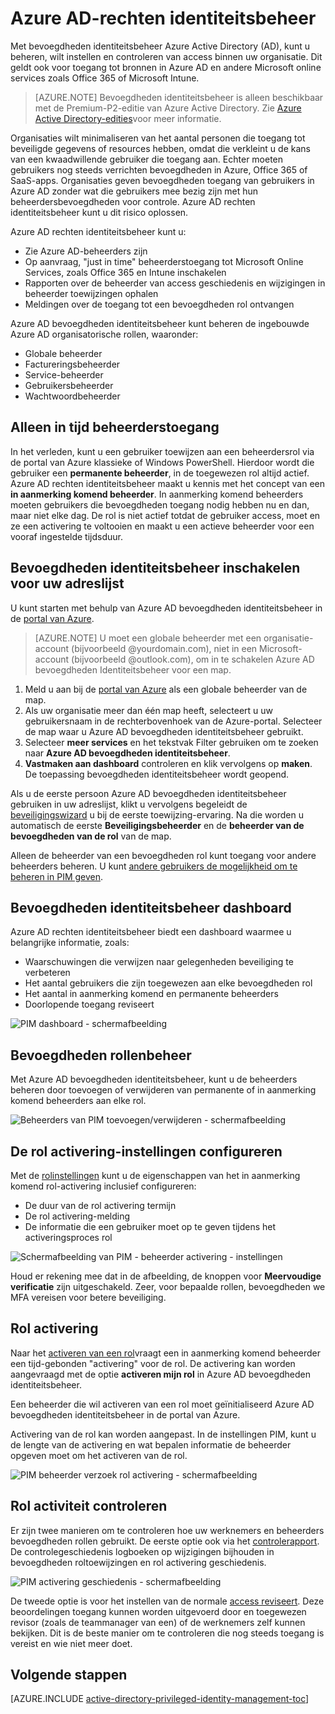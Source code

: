 <properties
    pageTitle="Azure AD-rechten identiteitsbeheer | Microsoft Azure"
    description="Een onderwerp waarin wordt uitgelegd wat Azure AD bevoegdheden identiteitsbeheer is en hoe PIM gebruiken om uw cloud-beveiliging te verbeteren."
    services="active-directory"
    documentationCenter=""
    authors="kgremban"
    manager="femila"
    editor=""/>

<tags
    ms.service="active-directory"
    ms.workload="identity"
    ms.tgt_pltfrm="na"
    ms.devlang="na"
    ms.topic="article"
    ms.date="09/16/2016"
    ms.author="kgremban"/>

# <a name="azure-ad-privileged-identity-management"></a>Azure AD-rechten identiteitsbeheer

Met bevoegdheden identiteitsbeheer Azure Active Directory (AD), kunt u beheren, wilt instellen en controleren van access binnen uw organisatie. Dit geldt ook voor toegang tot bronnen in Azure AD en andere Microsoft online services zoals Office 365 of Microsoft Intune.  

> [AZURE.NOTE] Bevoegdheden identiteitsbeheer is alleen beschikbaar met de Premium-P2-editie van Azure Active Directory. Zie [Azure Active Directory-edities](active-directory-editions.md)voor meer informatie.

Organisaties wilt minimaliseren van het aantal personen die toegang tot beveiligde gegevens of resources hebben, omdat die verkleint u de kans van een kwaadwillende gebruiker die toegang aan. Echter moeten gebruikers nog steeds verrichten bevoegdheden in Azure, Office 365 of SaaS-apps. Organisaties geven bevoegdheden toegang van gebruikers in Azure AD zonder wat die gebruikers mee bezig zijn met hun beheerdersbevoegdheden voor controle. Azure AD rechten identiteitsbeheer kunt u dit risico oplossen.  

Azure AD rechten identiteitsbeheer kunt u:  

- Zie Azure AD-beheerders zijn
- Op aanvraag, "just in time" beheerderstoegang tot Microsoft Online Services, zoals Office 365 en Intune inschakelen
- Rapporten over de beheerder van access geschiedenis en wijzigingen in beheerder toewijzingen ophalen
- Meldingen over de toegang tot een bevoegdheden rol ontvangen

Azure AD bevoegdheden identiteitsbeheer kunt beheren de ingebouwde Azure AD organisatorische rollen, waaronder:  

- Globale beheerder
- Factureringsbeheerder
- Service-beheerder  
- Gebruikersbeheerder
- Wachtwoordbeheerder

## <a name="just-in-time-administrator-access"></a>Alleen in tijd beheerderstoegang

In het verleden, kunt u een gebruiker toewijzen aan een beheerdersrol via de portal van Azure klassieke of Windows PowerShell. Hierdoor wordt die gebruiker een **permanente beheerder**, in de toegewezen rol altijd actief. Azure AD rechten identiteitsbeheer maakt u kennis met het concept van een **in aanmerking komend beheerder**. In aanmerking komend beheerders moeten gebruikers die bevoegdheden toegang nodig hebben nu en dan, maar niet elke dag. De rol is niet actief totdat de gebruiker access, moet en ze een activering te voltooien en maakt u een actieve beheerder voor een vooraf ingestelde tijdsduur.

## <a name="enable-privileged-identity-management-for-your-directory"></a>Bevoegdheden identiteitsbeheer inschakelen voor uw adreslijst

U kunt starten met behulp van Azure AD bevoegdheden identiteitsbeheer in de [portal van Azure](https://portal.azure.com/).

>[AZURE.NOTE] U moet een globale beheerder met een organisatie-account (bijvoorbeeld @yourdomain.com), niet in een Microsoft-account (bijvoorbeeld @outlook.com), om in te schakelen Azure AD bevoegdheden Identiteitsbeheer voor een map.

1. Meld u aan bij de [portal van Azure](https://portal.azure.com/) als een globale beheerder van de map.
2. Als uw organisatie meer dan één map heeft, selecteert u uw gebruikersnaam in de rechterbovenhoek van de Azure-portal. Selecteer de map waar u Azure AD bevoegdheden identiteitsbeheer gebruikt.
3. Selecteer **meer services** en het tekstvak Filter gebruiken om te zoeken naar **Azure AD bevoegdheden identiteitsbeheer**.
4. **Vastmaken aan dashboard** controleren en klik vervolgens op **maken**. De toepassing bevoegdheden identiteitsbeheer wordt geopend.

Als u de eerste persoon Azure AD bevoegdheden identiteitsbeheer gebruiken in uw adreslijst, klikt u vervolgens begeleidt de [beveiligingswizard](active-directory-privileged-identity-management-security-wizard.md) u bij de eerste toewijzing-ervaring. Na die worden u automatisch de eerste **Beveiligingsbeheerder** en de **beheerder van de bevoegdheden van de rol** van de map.

Alleen de beheerder van een bevoegdheden rol kunt toegang voor andere beheerders beheren. U kunt [andere gebruikers de mogelijkheid om te beheren in PIM geven](active-directory-privileged-identity-management-how-to-give-access-to-pim.md).

## <a name="privileged-identity-management-dashboard"></a>Bevoegdheden identiteitsbeheer dashboard

Azure AD rechten identiteitsbeheer biedt een dashboard waarmee u belangrijke informatie, zoals:

- Waarschuwingen die verwijzen naar gelegenheden beveiliging te verbeteren
- Het aantal gebruikers die zijn toegewezen aan elke bevoegdheden rol  
- Het aantal in aanmerking komend en permanente beheerders
- Doorlopende toegang reviseert

![PIM dashboard - schermafbeelding][2]

## <a name="privileged-role-management"></a>Bevoegdheden rollenbeheer

Met Azure AD bevoegdheden identiteitsbeheer, kunt u de beheerders beheren door toevoegen of verwijderen van permanente of in aanmerking komend beheerders aan elke rol.

![Beheerders van PIM toevoegen/verwijderen - schermafbeelding][3]

## <a name="configure-the-role-activation-settings"></a>De rol activering-instellingen configureren

Met de [rolinstellingen](active-directory-privileged-identity-management-how-to-change-default-settings.md) kunt u de eigenschappen van het in aanmerking komend rol-activering inclusief configureren:

- De duur van de rol activering termijn
- De rol activering-melding
- De informatie die een gebruiker moet op te geven tijdens het activeringsproces rol  

![Schermafbeelding van PIM - beheerder activering - instellingen][4]

Houd er rekening mee dat in de afbeelding, de knoppen voor **Meervoudige verificatie** zijn uitgeschakeld. Zeer, voor bepaalde rollen, bevoegdheden we MFA vereisen voor betere beveiliging.

## <a name="role-activation"></a>Rol activering  

Naar het [activeren van een rol](active-directory-privileged-identity-management-how-to-activate-role.md)vraagt een in aanmerking komend beheerder een tijd-gebonden "activering" voor de rol. De activering kan worden aangevraagd met de optie **activeren mijn rol** in Azure AD bevoegdheden identiteitsbeheer.

Een beheerder die wil activeren van een rol moet geïnitialiseerd Azure AD bevoegdheden identiteitsbeheer in de portal van Azure.

Activering van de rol kan worden aangepast. In de instellingen PIM, kunt u de lengte van de activering en wat bepalen informatie de beheerder opgeven moet om het activeren van de rol.

![PIM beheerder verzoek rol activering - schermafbeelding][5]

## <a name="review-role-activity"></a>Rol activiteit controleren

Er zijn twee manieren om te controleren hoe uw werknemers en beheerders bevoegdheden rollen gebruikt. De eerste optie ook via het [controlerapport](active-directory-privileged-identity-management-how-to-use-audit-log.md). De controlegeschiedenis logboeken op wijzigingen bijhouden in bevoegdheden roltoewijzingen en rol activering geschiedenis.

![PIM activering geschiedenis - schermafbeelding][6]

De tweede optie is voor het instellen van de normale [access reviseert](active-directory-privileged-identity-management-how-to-start-security-review.md). Deze beoordelingen toegang kunnen worden uitgevoerd door en toegewezen revisor (zoals de teammanager van een) of de werknemers zelf kunnen bekijken. Dit is de beste manier om te controleren die nog steeds toegang is vereist en wie niet meer doet.


## <a name="next-steps"></a>Volgende stappen
[AZURE.INCLUDE [active-directory-privileged-identity-management-toc](../../includes/active-directory-privileged-identity-management-toc.md)]

<!--Image references-->

[1]: ./media/active-directory-privileged-identity-management-configure/PIM_EnablePim.png
[2]: ./media/active-directory-privileged-identity-management-configure/PIM_Dash.png
[3]: ./media/active-directory-privileged-identity-management-configure/PIM_AddRemove.png
[4]: ./media/active-directory-privileged-identity-management-configure/PIM_RoleActivationSettings.png
[5]: ./media/active-directory-privileged-identity-management-configure/PIM_RequestActivation.png
[6]: ./media/active-directory-privileged-identity-management-configure/PIM_ActivationHistory.png
